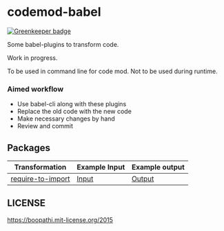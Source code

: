 # codemod-babel

[![Greenkeeper badge](https://badges.greenkeeper.io/boopathi/codemod-babel.svg)](https://greenkeeper.io/)

Some babel-plugins to transform code.

Work in progress.

To be used in command line for code mod. Not to be used during runtime.

### Aimed workflow

+ Use babel-cli along with these plugins
+ Replace the old code with the new code
+ Make necessary changes by hand
+ Review and commit

## Packages

Transformation | Example Input | Example output
--- | --- | ---
[require-to-import](./packages/babel-plugin-require-to-import) | [Input](./tests/resources/require-to-import.js) | [Output](./tests/resources/require-to-import.expected.js)

## LICENSE

https://boopathi.mit-license.org/2015
